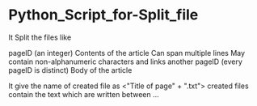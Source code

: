 # Python_Script_for-Split_file

It Split the files like 

<page>
<id> pageID (an integer) </id>
<title> title of the page </title>
<text>
Contents of the article
Can span multiple lines
May contain non-alphanumeric characters and links
</text>
</page>
<page>
<id> another pageID (every pageID is distinct) </id>
<title> title of another page </title>
<text>
Body of the article
</text>
</page>

It give the name of created file as <"Title of page" + ".txt">
created files contain the text which are written between <text> ... </text>

